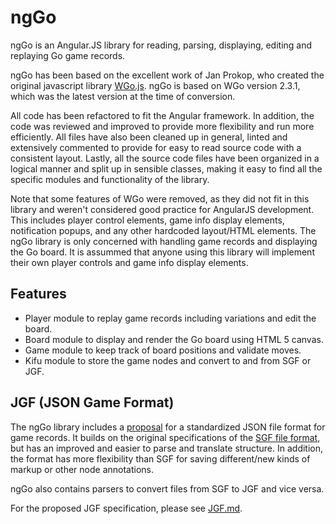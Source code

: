 # ngGo

ngGo is an Angular.JS library for reading, parsing, displaying, editing and replaying Go game records.

ngGo has been based on the excellent work of Jan Prokop, who created the original javascript library [WGo.js](http://wgo.waltheri.net/). ngGo is based on WGo version 2.3.1, which was the latest version at the time of conversion.

All code has been refactored to fit the Angular framework. In addition, the code was reviewed and improved to provide more flexibility and run more efficiently. All files have also been cleaned up in general, linted and extensively commented to provide for easy to read source code with a consistent layout. Lastly, all the source code files have been organized in a logical manner and split up in sensible classes, making it easy to find all the specific modules and functionality of the library.

Note that some features of WGo were removed, as they did not fit in this library and weren't considered good practice for AngularJS development. This includes player control elements, game info display elements, notification popups, and any other hardcoded layout/HTML elements. The ngGo library is only concerned with handling game records and displaying the Go board. It is assummed that anyone using this library will implement their own player controls and game info display elements.

## Features
+ Player module to replay game records including variations and edit the board.
+ Board module to display and render the Go board using HTML 5 canvas.
+ Game module to keep track of board positions and validate moves.
+ Kifu module to store the game nodes and convert to and from SGF or JGF.

## JGF (JSON Game Format)
The ngGo library includes a [proposal](JGF.md) for a standardized JSON file format for game records. It builds on the original specifications of the [SGF file format](http://www.red-bean.com/sgf/), but has an improved and easier to parse and translate structure. In addition, the format has more flexibility than SGF for saving different/new kinds of markup or other node annotations.

ngGo also contains parsers to convert files from SGF to JGF and vice versa.

For the proposed JGF specification, please see [JGF.md](JGF.md).